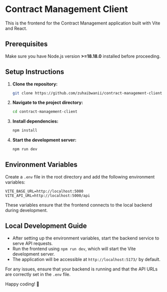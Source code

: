# Contract Management Client

This is the frontend for the Contract Management application built with Vite and React.

## Prerequisites

Make sure you have Node.js version **>=18.18.0** installed before proceeding.

## Setup Instructions

1. **Clone the repository:**
   ```sh
   git clone https://github.com/zuhaibwanii/contract-management-client.git
   ```
2. **Navigate to the project directory:**
   ```sh
   cd contract-management-client
   ```
3. **Install dependencies:**
   ```sh
   npm install
   ```
4. **Start the development server:**
   ```sh
   npm run dev
   ```

## Environment Variables

Create a `.env` file in the root directory and add the following environment variables:

```
VITE_BASE_URL=http://localhost:5000
VITE_API_URL=http://localhost:5000/api
```

These variables ensure that the frontend connects to the local backend during development.

## Local Development Guide

- After setting up the environment variables, start the backend service to serve API requests.
- Run the frontend using `npm run dev`, which will start the Vite development server.
- The application will be accessible at `http://localhost:5173/` by default.

For any issues, ensure that your backend is running and that the API URLs are correctly set in the `.env` file.

Happy coding! 🚀


